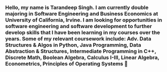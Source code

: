 ### Hello, my name is Tarandeep Singh. I am currently double majoring in Software Engineering and Business Economics at University of California, Irvine. I am looking for opportunities in software engineering and software development to further develop skills that I have been learning in my courses over the years. Some of my relevant coursework include: Adv. Data Structures & Algos in Python,  Java Programming, Data Abstraction & Structures, Intermediate Programming in C++, Discrete Math, Boolean Algebra, Calculus I-III, Linear Algebra, Econometrics, Principles of Operating Systems  👋
